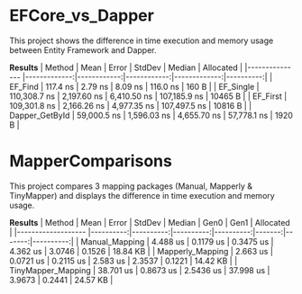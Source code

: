 # EFCore_vs_Dapper

This project shows the difference in time execution and memory usage between Entity Framework and Dapper.

**Results**
|         Method |         Mean |       Error |      StdDev |       Median | Allocated |
|--------------- |-------------:|------------:|------------:|-------------:|----------:|
|        EF_Find |     117.4 ns |     2.79 ns |     8.09 ns |     116.0 ns |     160 B |
|      EF_Single | 110,308.7 ns | 2,197.60 ns | 6,410.50 ns | 107,185.9 ns |   10465 B |
|       EF_First | 109,301.8 ns | 2,166.26 ns | 4,977.35 ns | 107,497.5 ns |   10816 B |
| Dapper_GetById |  59,000.5 ns | 1,596.03 ns | 4,655.70 ns |  57,778.1 ns |    1920 B |


# MapperComparisons

This project compares 3 mapping packages (Manual, Mapperly & TinyMapper) and displays the difference in time execution and memory usage.

**Results**
|             Method |      Mean |     Error |    StdDev |    Median |   Gen0 |   Gen1 | Allocated |
|------------------- |----------:|----------:|----------:|----------:|-------:|-------:|----------:|
|     Manual_Mapping |  4.488 us | 0.1179 us | 0.3475 us |  4.362 us | 3.0746 | 0.1526 |  18.84 KB |
|   Mapperly_Mapping |  2.663 us | 0.0721 us | 0.2115 us |  2.583 us | 2.3537 | 0.1221 |  14.42 KB |
| TinyMapper_Mapping | 38.701 us | 0.8673 us | 2.5436 us | 37.998 us | 3.9673 | 0.2441 |  24.57 KB |
